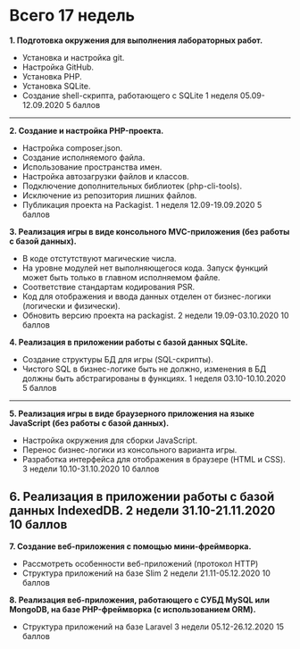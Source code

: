 Всего 17 недель
==================================================================
**1. Подготовка окружения для выполнения лабораторных работ.**
* Установка и настройка git.
* Настройка GitHub.
* Установка PHP.
* Установка SQLite.
* Создание shell-скрипта, работающего с SQLite
    1 неделя
    05.09-12.09.2020
    5 баллов
----------------------------------------------------------------------

**2. Создание и настройка PHP-проекта.**
* Настройка composer.json.
* Создание исполняемого файла.
* Использование пространства имен.
* Настройка автозагрузки файлов и классов.
* Подключение дополнительных библиотек (php-cli-tools).
* Исключение из репозитория лишних файлов.
* Публикация проекта на Packagist.
    1 неделя
    12.09-19.09.2020
    5 баллов

**3. Реализация игры в виде консольного MVC-приложения (без работы с базой данных).**
* В коде отстутствуют магические числа.
* На уровне модулей нет выполняющегося кода. Запуск функций может быть только в главном исполняемом файле.
* Соответствие стандартам кодирования PSR.
* Код для отображения и ввода данных отделен от бизнес-логики (логически и физически).
* Обновить версию проекта на packagist.
    2 недели
    19.09-03.10.2020
    10 баллов

**4. Реализация в приложении работы с базой данных SQLite.**
* Создание структуры БД для игры (SQL-скрипты).
* Чистого SQL в бизнес-логике быть не должно, изменения в БД должны быть абстрагированы в функциях.
    1 неделя
    03.10-10.10.2020
    5 баллов
----------------------------------------------------------------------

**5. Реализация игры в виде браузерного приложения на языке JavaScript (без работы с базой данных).**
* Настройка окружения для сборки JavaScript.
* Перенос бизнес-логики из консольного варианта игры.
* Разработка интерфейса для отображения в браузере (HTML и CSS).
    3 недели
    10.10-31.10.2020
    10 баллов

**6. Реализация в приложении работы с базой данных IndexedDB.**
    2 недели
    31.10-21.11.2020
    10 баллов
----------------------------------------------------------------------

**7. Создание веб-приложения с помощью мини-фреймворка.**
* Рассмотреть особенности веб-приложений (протокол HTTP)
* Структура приложений на базе Slim
    2 недели
    21.11-05.12.2020
    10 баллов

**8. Реализация веб-приложения, работающего с СУБД MySQL или MongoDB, на базе PHP-фреймворка (с использованием ORM).**
* Структура приложений на базе Laravel
    3 недели
    05.12-26.12.2020
    15 баллов
